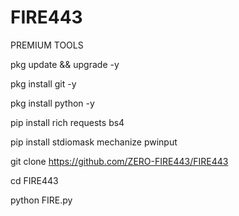 # FIRE443
PREMIUM TOOLS 

pkg update && upgrade -y

pkg install git -y

pkg install python -y

pip install rich requests bs4

pip install stdiomask mechanize pwinput

git clone https://github.com/ZERO-FIRE443/FIRE443

cd FIRE443

python FIRE.py
